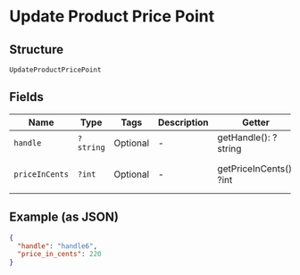 
# Update Product Price Point

## Structure

`UpdateProductPricePoint`

## Fields

| Name | Type | Tags | Description | Getter | Setter |
|  --- | --- | --- | --- | --- | --- |
| `handle` | `?string` | Optional | - | getHandle(): ?string | setHandle(?string handle): void |
| `priceInCents` | `?int` | Optional | - | getPriceInCents(): ?int | setPriceInCents(?int priceInCents): void |

## Example (as JSON)

```json
{
  "handle": "handle6",
  "price_in_cents": 220
}
```

